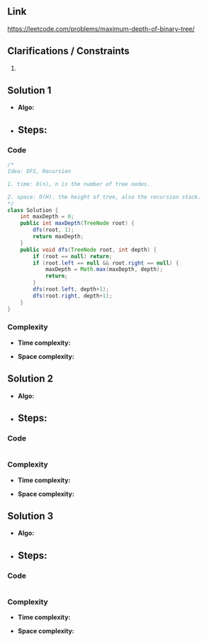 
## Link

https://leetcode.com/problems/maximum-depth-of-binary-tree/

## Clarifications / Constraints

1. 

## Solution 1

- **Algo:**    
- **Steps:**
  -  


### Code

```java
/*
Idea: DFS, Recursion

1. time: O(n), n is the number of tree nodes.

2. space: O(H). the height of tree, also the recursion stack.
*/
class Solution {
    int maxDepth = 0;
    public int maxDepth(TreeNode root) {
        dfs(root, 1);
        return maxDepth;
    }
    public void dfs(TreeNode root, int depth) {
        if (root == null) return;
        if (root.left == null && root.right == null) {
            maxDepth = Math.max(maxDepth, depth);
            return;
        }
        dfs(root.left, depth+1);
        dfs(root.right, depth+1);
    }
}
```

### Complexity

- **Time complexity:**      
   

- **Space complexity:**   

   


## Solution 2

- **Algo:**    
- **Steps:**
  -  


### Code

```java

```

### Complexity

- **Time complexity:**      
   

- **Space complexity:**   
    


## Solution 3

- **Algo:**    
- **Steps:**
  -  


### Code

```java

```

### Complexity

- **Time complexity:**      
   

- **Space complexity:**   

    